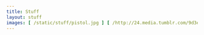 ```yaml
---
title: Stuff
layout: stuff
images: [ /static/stuff/pistol.jpg ] [ /http://24.media.tumblr.com/9d3ee3a8a0de405170777c4fd6fa773b/tumblr_mt6o8iTY6L1s771xno1_1280.jpg ]
---
```




